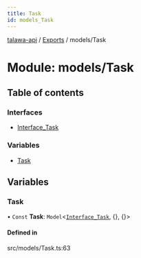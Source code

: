 ```yaml
---
title: Task
id: models_Task
---
```

[talawa-api](../README.md) / [Exports](../modules.md) / models/Task

# Module: models/Task

## Table of contents

### Interfaces

- [Interface\_Task](../interfaces/models_Task.Interface_Task.md)

### Variables

- [Task](models_Task.md#task)

## Variables

### Task

• `Const` **Task**: `Model`<[`Interface_Task`](../interfaces/models_Task.Interface_Task.md), {}, {}\>

#### Defined in

src/models/Task.ts:63

